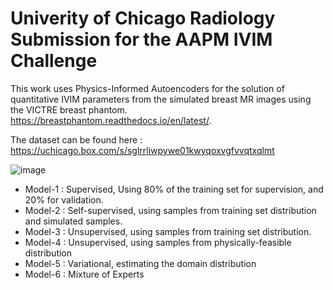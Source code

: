 # Univerity of Chicago Radiology Submission for the AAPM IVIM Challenge

This work uses Physics-Informed Autoencoders for the solution of quantitative IVIM parameters from the simulated breast MR images using the VICTRE breast phantom. https://breastphantom.readthedocs.io/en/latest/. 

The dataset can be found here : https://uchicago.box.com/s/sglrrliwpywe01kwyqoxvgfvvqtxqlmt

![image](https://github.com/batuhan-gundogdu/PIA_IVIM/assets/63497830/26136a6f-73cc-4c04-acc0-1435006cc65e)

- Model-1 : Supervised, Using 80% of the training set for supervision, and 20% for validation.
- Model-2 : Self-supervised, using samples from training set distribution and simulated samples.
- Model-3 : Unsupervised, using samples from training set distribution.
- Model-4 : Unsupervised, using samples from physically-feasible distribution
- Model-5 : Variational, estimating the domain distribution
- Model-6 : Mixture of Experts
